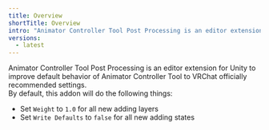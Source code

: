 ```yaml
---
title: Overview
shortTitle: Overview
intro: "Animator Controller Tool Post Processing is an editor extension for Unity to improve default behavior of Animator Controller Tool."
versions:
  - latest
---
```


Animator Controller Tool Post Processing is an editor extension for Unity to improve default behavior of Animator Controller Tool to VRChat officially recommended settings.  
By default, this addon will do the following things:

- Set `Weight` to `1.0` for all new adding layers
- Set `Write Defaults` to `false` for all new adding states
